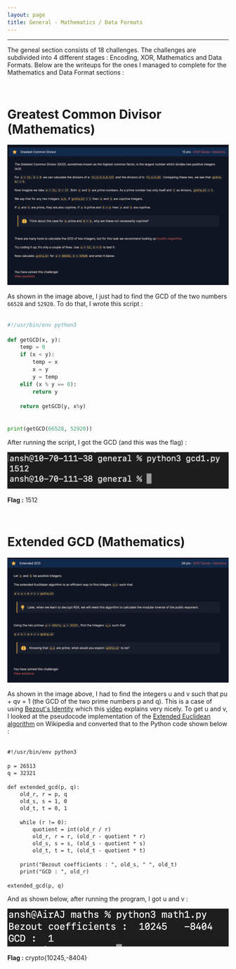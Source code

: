 ```yaml
---
layout: page
title: General - Mathematics / Data Formats
---
```

<hr/>

The geneal section consists of 18 challenges. The challenges are subdivided into 4 different stages : Encoding, XOR, Mathematics and Data Formats. Below are the writeups for the ones I managed to complete for the Mathematics and Data Format sections :

<br/>

# Greatest Common Divisor (Mathematics)

![CryptoHack Image](/assets/img/exploitImages/cryptoHack/img27.png)

As shown in the image above, I just had to find the GCD of the two numbers `66528` and `52920`. To do that, I wrote this script :

```python

#!/usr/bin/env python3

def getGCD(x, y):
    temp = 0	
    if (x < y):
        temp = x
        x = y
        y = temp
    elif (x % y == 0):
        return y
            
    return getGCD(y, x%y)


print(getGCD(66528, 52920))

```

After running the script, I got the GCD (and this was the flag) :

![CryptoHack Image](/assets/img/exploitImages/cryptoHack/img28.png)

**Flag :** 1512

<br/>

# Extended GCD (Mathematics)

![CryptoHack Image](/assets/img/exploitImages/cryptoHack/img33.png)

As shown in the image above, I had to find the integers u and v such that pu + qv = 1 (the GCD of the two prime numbers p and q). This is a case of using <a href="https://en.wikipedia.org/wiki/B%C3%A9zout%27s_identity#:~:text=In%20elementary%20number%20theory%2C%20B%C3%A9zout's,exactly%20the%20multiples%20of%20d." target="_blank">Bezout's Identity</a> which this <a href="https://www.youtube.com/watch?v=9KM6bX2rud8" target="_blank">video</a> explains very nicely. To get u and v, I looked at the pseudocode implementation of the <a href="https://en.wikipedia.org/wiki/Extended_Euclidean_algorithm" target="_blank">Extended Euclidean algorithm</a> on Wikipedia and converted that to the Python code shown below :

```python3

#!/usr/bin/env python3

p = 26513
q = 32321

def extended_gcd(p, q):
    old_r, r = p, q
    old_s, s = 1, 0
    old_t, t = 0, 1

    while (r != 0):
        quotient = int(old_r / r)
        old_r, r = r, (old_r - quotient * r)
        old_s, s = s, (old_s - quotient * s)
        old_t, t = t, (old_t - quotient * t)

    print("Bezout coefficients : ", old_s, " ", old_t)
    print("GCD : ", old_r)

extended_gcd(p, q)

```

And as shown below, after running the program, I got u and v :

![CryptoHack Image](/assets/img/exploitImages/cryptoHack/img34.png)

**Flag :** crypto{10245,-8404}

